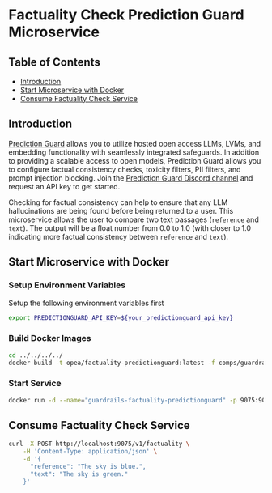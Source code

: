 # Factuality Check Prediction Guard Microservice

## Table of Contents

- [Introduction](#introduction)
- [Start Microservice with Docker](#start-microservice-with-docker)
- [Consume Factuality Check Service](#consume-factuality-check-service)

## Introduction

[Prediction Guard](https://docs.predictionguard.com) allows you to utilize hosted open access LLMs, LVMs, and embedding functionality with seamlessly integrated safeguards. In addition to providing a scalable access to open models, Prediction Guard allows you to configure factual consistency checks, toxicity filters, PII filters, and prompt injection blocking. Join the [Prediction Guard Discord channel](https://discord.gg/TFHgnhAFKd) and request an API key to get started.

Checking for factual consistency can help to ensure that any LLM hallucinations are being found before being returned to a user. This microservice allows the user to compare two text passages (`reference` and `text`). The output will be a float number from 0.0 to 1.0 (with closer to 1.0 indicating more factual consistency between `reference` and `text`).

## Start Microservice with Docker

### Setup Environment Variables

Setup the following environment variables first

```bash
export PREDICTIONGUARD_API_KEY=${your_predictionguard_api_key}
```

### Build Docker Images

```bash
cd ../../../../
docker build -t opea/factuality-predictionguard:latest -f comps/guardrails/src/factuality_alignment/Dockerfile .
```

### Start Service

```bash
docker run -d --name="guardrails-factuality-predictionguard" -p 9075:9075 -e PREDICTIONGUARD_API_KEY=$PREDICTIONGUARD_API_KEY opea/guardrails-factuality-predictionguard:latest
```

## Consume Factuality Check Service

```bash
curl -X POST http://localhost:9075/v1/factuality \
    -H 'Content-Type: application/json' \
    -d '{
      "reference": "The sky is blue.",
      "text": "The sky is green."
    }'
```
